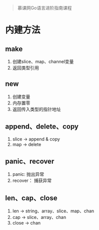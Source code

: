 > 慕课网Go语言进阶指南课程
# 内建方法
## make
1. 创建slice、map、channel变量
2. 返回类型引用

## new
1. 创建变量
2. 内存置零
3. 返回传入类型的指针地址

## append、delete、copy
1. slice -> append & copy
2. map -> delete

## panic、recover
1. panic: 抛出异常
2. recover： 捕获异常

## len、cap、close
1. len -> string、array、slice、map、chan
2. cap -> slice、array、chan
3. close -> chan